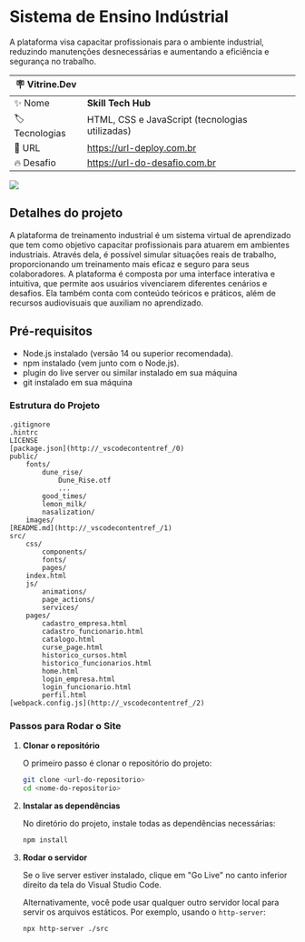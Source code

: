 # Sistema de Ensino Indústrial

A plataforma visa capacitar profissionais para o ambiente industrial, reduzindo manutenções desnecessárias e aumentando a eficiência e segurança no trabalho.

| :placard: Vitrine.Dev |     |
| -------------  | --- |
| :sparkles: Nome        | **Skill Tech Hub**
| :label: Tecnologias | HTML, CSS e JavaScript (tecnologias utilizadas)
| :rocket: URL         | https://url-deploy.com.br
| :fire: Desafio     | https://url-do-desafio.com.br

<!-- Inserir imagem com a #vitrinedev ao final do link -->
![](https://lh3.googleusercontent.com/pw/AP1GczMfb_yNCJdDsiKKQeRESIsYy3T3OA0nX55WGOkeUuViY7OoMj3wWAW-u-qf0xx-oX2F-Pd0MNNSsWbJse_gyUSaCASRryFEQbPfviCZi5JfKJ5rVHcgofejVqkgnnoyDJrrZmeGLn9KaAjbkclu-xofBw=w1803-h927-s-no-gm?authuser=1#vitrinedev)

## Detalhes do projeto

A plataforma de treinamento industrial é um sistema virtual de aprendizado que tem como objetivo capacitar profissionais para atuarem em ambientes industriais. Através dela, é possível simular situações reais de trabalho, proporcionando um treinamento mais eficaz e seguro para seus colaboradores. A plataforma é composta por uma interface interativa e intuitiva, que permite aos usuários vivenciarem diferentes cenários e desafios. Ela também conta com conteúdo teóricos e práticos, além de recursos audiovisuais que auxiliam no aprendizado.



## Pré-requisitos
- Node.js instalado (versão 14 ou superior recomendada).
- npm instalado (vem junto com o Node.js).
- plugin do live server ou similar instalado em sua máquina
- git instalado em sua máquina

### Estrutura do Projeto

```
.gitignore
.hintrc
LICENSE
[package.json](http://_vscodecontentref_/0)
public/
    fonts/
        dune_rise/
            Dune_Rise.otf
            ...
        good_times/
        lemon_milk/
        nasalization/
    images/
[README.md](http://_vscodecontentref_/1)
src/
    css/
        components/
        fonts/
        pages/
    index.html
    js/
        animations/
        page_actions/
        services/
    pages/
        cadastro_empresa.html
        cadastro_funcionario.html
        catalogo.html
        curse_page.html
        historico_cursos.html
        historico_funcionarios.html
        home.html
        login_empresa.html
        login_funcionario.html
        perfil.html
[webpack.config.js](http://_vscodecontentref_/2)
```

### Passos para Rodar o Site

1. **Clonar o repositório**

   O primeiro passo é clonar o repositório do projeto:

   ```bash
   git clone <url-do-repositorio>
   cd <nome-do-repositorio>
   ```

2. **Instalar as dependências**

   No diretório do projeto, instale todas as dependências necessárias:

   ```bash
   npm install
   ```

3. **Rodar o servidor**

   Se o live server estiver instalado, clique em "Go Live" no canto inferior direito da tela do Visual Studio Code.

   Alternativamente, você pode usar qualquer outro servidor local para servir os arquivos estáticos. Por exemplo, usando o `http-server`:

   ```bash
   npx http-server ./src
   ```
